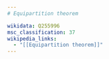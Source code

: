 ```yaml
---
# Equipartition theorem

wikidata: Q255996
msc_classification: 37
wikipedia_links:
  - "[[Equipartition theorem]]"
---
```

